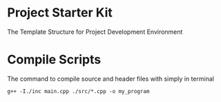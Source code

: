 # Project Starter Kit

The Template Structure for Project Development Environment

# Compile Scripts

The command to compile source and header files with simply in terminal

`g++ -I./inc main.cpp ./src/*.cpp -o my_program`
